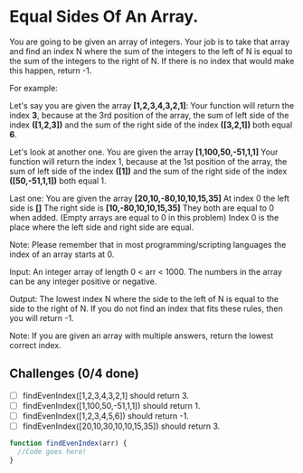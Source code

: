 # Equal Sides Of An Array.

You are going to be given an array of integers. Your job is to take that array and find an index N where the sum of the integers to the left of N is equal to the sum of the integers to the right of N. If there is no index that would make this happen, return -1.

For example:

Let's say you are given the array **[1,2,3,4,3,2,1]**: Your function will return the index **3**, because at the 3rd position of the array, the sum of left side of the index **([1,2,3])** and the sum of the right side of the index **([3,2,1])** both equal **6**.

Let's look at another one. You are given the array **[1,100,50,-51,1,1]** Your function will return the index 1, because at the 1st position of the array, the sum of left side of the index **([1])** and the sum of the right side of the index **([50,-51,1,1])** both equal 1.

Last one: You are given the array **[20,10,-80,10,10,15,35]** At index 0 the left side is **[]** The right side is **[10,-80,10,10,15,35]** They both are equal to 0 when added. (Empty arrays are equal to 0 in this problem) Index 0 is the place where the left side and right side are equal.

Note: Please remember that in most programming/scripting languages the index of an array starts at 0.

Input: An integer array of length 0 < arr < 1000. The numbers in the array can be any integer positive or negative.

Output: The lowest index N where the side to the left of N is equal to the side to the right of N. If you do not find an index that fits these rules, then you will return -1.

Note: If you are given an array with multiple answers, return the lowest correct index.

## Challenges (0/4 done)

- [ ] findEvenIndex([1,2,3,4,3,2,1] should return 3.
- [ ] findEvenIndex([1,100,50,-51,1,1]) should return 1.
- [ ] findEvenIndex([1,2,3,4,5,6]) should return -1.
- [ ] findEvenIndex([20,10,30,10,10,15,35]) should return 3.

```js
function findEvenIndex(arr) {
  //Code goes here!
}
```
